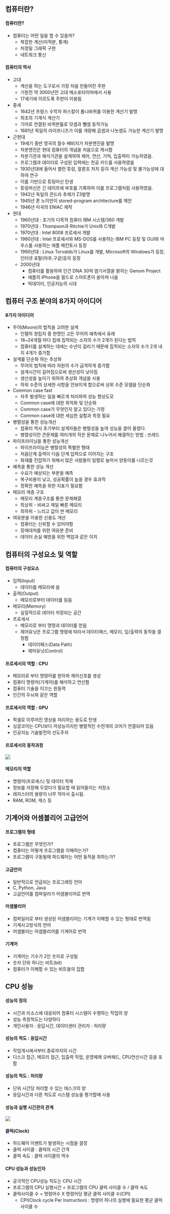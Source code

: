 ## 컴퓨터란?

#### 컴퓨터란?

- 컴퓨터는 어떤 일을 할 수 있을까?
  - 복잡한 계산(미적분, 통계)
  - 처정밀 그래픽 구현
  - 네트워크 통신

#### 컴퓨터의 역사

- 고대
  - 계산을 하는 도구로서 가장 처음 만들어진 주판
  - 기원전 약 3000년전 고대 메소포타이마에서 사용
  - 17세기에 이르도록 주판이 이용됨
- 중세
  - 1642년 프랑스 수학자 파스칼이 톱니바퀴를 이용한 계산기 발명
  - 최초의 기계식 계산기
  - 기어로 연결된 바퀴판틀로 덧셈과 뺄셈 동작가능
  - 1681년 독일의 라이프니츠가 이를 개량해 곱셈과 나눗셈도 가능한 계산기 발명
- 근현대
  - 19세기 중반 영국의 찰수 배비지가 차분엔진을 발명
  - 차분엔진은 현대 컴퓨터의 개념을 처음으로 제시함
  - 차분기관과 해석기관을 설계하여 제어, 연산, 기억, 입출력이 가능하였음.
  - 프로그램과 데이터로 구성된 입력에는 천공 카드를 사용하였음
  - 1930년대에 들어서 앨런 튜링, 알론조 처치 등이 계산 가능성 및 불가능성에 대하여 연구
  - 이를 기반으로 튜링머신 탄생
  - 튜링머신은 긴 테이프에 부호를 기록하여 이를 프로그램처럼 사용하였음.
  - 1942년 독일의 콘드라 추제가 Z3발명
  - 1945년 폰 노이만이 stored-program architecture를 제안
  - 1946년 미국의 ENIAC 제작
- 현대
  - 1960년대 : 초기의 다목적 컴퓨터 IBM 시스템/360 개발
  - 1970년대 : Thompson과 Ritchie가 Unix와 C개발
  - 1970년대 : Intel 8008 프로세서 개발
  - 1980년대 : Intel 프로세서와 MS-DOS를 사용하는 IBM PC 등장 및 GUI와 마우스를 사용하는 애플 매킨토시 등장
  - 1990년대 : Linux Torvalds가 Linux를 개발, Microsoft의 Windows가 등장, 인터넷 포탈(야후,구글)등의 등장
  - 2000년대 
    - 컴퓨터를 활용하여 인간 DNA 30억 염기서열을 밝히는 Genom Project
    - 애플의 iPhone을 필드로 스마트폰이 쏟아져 나옴
    - 빅데이터, 인공지능의 시대

## 컴퓨터 구조 분야의 8가지 아이디어

#### 8가지 아이디어

- 무어(Moore)의 법칙을 고려한 설계
  - 인텔의 창립자 중 한명인 고든 무어의 예측에서 유래
  - 18~24개월 마다 칩에 집적되는 소자의 수가 2개가 된다는 법칙
  - 컴퓨터를 설계하는 데에는 수년이 걸리기 때문에 집적되는 소자의 수가 2개 내지 4개가 증가함
- 설계를 단순화 하는 추상화
  - 무어의 법칙에 따라 자원의 수가 급격하게 증가함
  - 설계시간이 길어짐으로써 생산성이 낮아짐
  - 생산성을 높이기 위하여 추상화 개념을 사용
  - 하위 수준의 상세한 사항을 안보이게 함으로써 상위 수준 모델을 단순화
- Common case fast
  - 자주 발생하는 일을 빠르게 처리하여 성능 향상도모
  - Common case에 대한 최적화 및 단순화
  - Common case가 무엇인지 알고 있다는 가정
  - Common case에 대한 세심한 실험과 측정 필요
- 병렬성을 통한 성능개선
  - 컴퓨터 역사 초기부터 설계자들은 병렬성을 높여 성능을 끌어 올렸다.
  - 병렬성이란 큰문제를 여러개의 작은 문제로 나누어서 해결하는 방법 : 쓰레드
- 파이프라이닝을 통한 성능개선
  - 파이프라이능은 병렬성의 특별한 형태
  - 처음단계 출력이 다음 단계 입력으로 이어지는 구조
  - 화재를 진압하기 위해서 많은 사람들이 일렬로 늘어서 양동이를 나르는것
- 예측을 통한 성능 개선
  - 수요가 예상되는 부분을 예측
  - 복구비용이 낮고, 성공확률이 높을 경우 효과적
  - 정확한 예측을 위한 지표가 필요함
- 메모리 계층 구조
  - 메모리 계층구조를 통한 문제해결
  - 최상위 - 비싸고 제일 빠른 메모리
  - 최하위 - 느리고 값이 싼 메모리
- 여유분을 이용한 신용도 개선
  - 컴퓨터는 신뢰할 수 있어야함
  - 장애대처를 위한 여유분 준비
  - 데이터 손실 예방을 위한 백업과 같은 이치

## 컴퓨터의 구성요소 및 역할

#### 컴퓨터의 구성요소

- 입력(Input)
  - 데이터를 메모리에 씀
- 출력(Output)
  - 메모리로부터 데이터를 읽음
- 메모리(Memory)
  - 실질적으로 데이터 저장되는 공간
- 프로세서
  - 메모리로 부터 명령과 데이터를 얻음
  - 제어유닛은 프로그램 명령에 따라서 데이터패스, 메모리, 입/출력의 동작을 결정함
    - 데이터패스(Data Path)
    - 제어유닛(Control)

#### 프로세서의 역할 : CPU

- 메모리로 부터 명령어를 받아와 제어신호를 생성
- 컴퓨터 명령어(기계어)를 해석하고 연산함
- 컴퓨터 기술을 이끄는 원동력
- 인간의 두뇌와 같은 역할

#### 프로세서의 역할 : GPU

- 픽셀로 이루어진 영상을 처리하는 용도로 탄생
- 싱글코어는 CPU보다 저성능이지만 병렬적인 수천개의 코어가 연결되어 있음
- 인공지능 기술발전의 선도주자

#### 프로세서의 동작과정
<img src="./img/cpu_동작과정.png" />

#### 메모리의 역할

- 명령어(프로세스) 및 데이터 적재
- 정보를 저장해 두었다가 필요할 때 읽어들이는 저장소
- 레지스터의 용량이 너무 작아서 출시됨.
- RAM, ROM, 캐스 등



## 기계어와 어셈블리어 고급언어

#### 프로그램의 형태

- 프로그램은 무엇인가?
- 컴퓨터는 어떻게 프로그램을 이해하는가?
- 프로그램이 구동될때 하드웨어는 어떤 동작을 취하는가?

#### 고급언어

- 일반적으로 언급되는 프로그래밍 언어
- C, Python, Java
- 고급언어를 컴파일러가 어셈블리어로 번역

#### 어셈블리어

- 컴파일러로 부터 생성된 어셈블리어는 기계가 이해할 수 있는 형태로 번역됨
- 기계사고방식의 언어
- 어셈블러는 어셈블리어를 기계어로 번역

#### 기계어

- 기계어는 기수가 2인 숫자로 구성됨
- 숫자 단위 하나는 비트(bit)
- 컴퓨터가 이해할 수 있는 비트들의 집합



## CPU 성능

#### 성능의 정의

- 시간과 리소스에 대응되어 컴퓨터 시스템이 수행하는 작업의 양
- 성능 측정척도는 다양하다
- 개인사용자 : 응답시간, 데이터센터 관리자 : 처리량

#### 성능의 척도 : 응답시간

- 작업개시에서부터 종료까지의 시간
- 디스크 접근, 메모리 접근, 입출력 작업, 운영체제 오버헤드, CPU연산시간 등을 포함

#### 성능의 척도 : 처리량

- 단위 시간당 처리할 수 있는 태스크의 양
- 응답시간과 다른 척도로 시스템 성능을 평가할때 사용

#### 성능과 실행 시간관의 관계

<img src="./img/성능과실행시간관계.png" />

#### 클럭(Clock)

- 하드웨어 이벤트가 발생하는 시점을 결정
- 클럭 사이클 : 클럭의 시간 간격
- 클럭 속도 : 클럭 사이클의 역수

#### CPU 성능과 성능인자

- 궁극적인 CPU성능 척도는 CPU 시간
- 프로그램의 CPU 실행시간 = 프로그램의 CPU 클럭 사이클 수 / 클럭 속도
- 클럭사이클 수 = 명령어수 X 명령어당 평균 클럭 사이클 수(CPI)
  - CPI(Clock cycle Per Instruction) : 명령어 하나의 실행에 필요한 평균 클럭 사이클 수